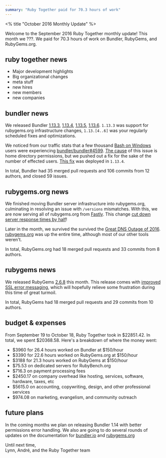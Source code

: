 ```yaml
---
summary: "Ruby Together paid for 70.3 hours of work"
---
```


<% title "October 2016 Monthly Update" %>

Welcome to the September 2016 Ruby Together monthly update! This month we ???. We paid for 70.3 hours of work on Bundler, RubyGems, and RubyGems.org.

## ruby together news

* Major development highlights
* Big organizational changes
* meta stuff
* new hires
* new members
* new companies

## bundler news

We released Bundler [1.13.3](https://github.com/bundler/bundler/blob/master/CHANGELOG.md#1133-2016-10-10), [1.13.4](https://github.com/bundler/bundler/blob/master/CHANGELOG.md#1134-2016-10-11), [1.13.5](https://github.com/bundler/bundler/blob/master/CHANGELOG.md#1135-2016-10-15), [1.13.6](https://github.com/bundler/bundler/blob/master/CHANGELOG.md#1136-2016-10-22). `1.13.3` was support for rubygems.org infrastructure changes, `1.13.[4..6]` was your regularly scheduled fixes and optimizations.

We noticed from our traffic stats that a few thousand [Bash on Windows](https://msdn.microsoft.com/en-us/commandline/wsl/about) users were experiencing [bundler/bundler#4599](https://github.com/bundler/bundler/issues/4599). [The cause](https://github.com/Microsoft/BashOnWindows/issues/352) of this issue is home directory permissions, but we pushed out a fix for the sake of the number of effected users. [This fix](https://github.com/bundler/bundler/pull/5043) was deployed in `1.13.4`.

In total, Bundler had 35 merged pull requests and 106 commits from 12 authors, and closed 59 issues.

## rubygems.org news

We finished moving Bundler server infrastructure into rubygems.org, culminating in resolving an issue with `/versions` mismatches. With this, we are now serving all of rubygems.org from [Fastly](https://www.fastly.com/). This change [cut down server response times by half](https://twitter.com/dwradcliffe/status/786280193107202048)!

Later in the month, we survived the survived the [Great DNS Outage of 2016](http://motherboard.vice.com/read/blame-the-internet-of-things-for-destroying-the-internet-today). [rubygems.org](https://rubygems.org/) was up the entire time, although most of our other tools weren't.

In total, RubyGems.org had 18 merged pull requests and 33 commits from 8 authors.

## rubygems news

We released RubyGems [2.6.8](https://github.com/rubygems/rubygems/commit/9fb8880976f5ab998912898b091d88aa10eb1d4a) this month. This release comes with [improved SSL error messaging](https://github.com/rubygems/rubygems/pull/1751), which will hopefully relieve some frustration during this time of great turmoil.

In total, RubyGems had 18 merged pull requests and 29 commits from 10 authors.

## budget & expenses

From September 19 to October 18, Ruby Together took in $22851.42. In total, we spent $20368.58. Here's a breakdown of where the money went:

* $3960 for 26.4 hours worked on Bundler at $150/hour
* $3390 for 22.6 hours worked on RubyGems.org at $150/hour
* $3188 for 21.3 hours worked on RubyGems at $150/hour
* $75.53 on dedicated servers for RubyBench.org
* $716.3 on payment processing fees
* $2450.17 on company overhead like hosting, services, software, hardware, taxes, etc
* $5615.0 on accounting, copywriting, design, and other professional services
* $974.08 on marketing, evangelism, and community outreach

## future plans

In the coming months we plan on releasing Bundler 1.14 with better permissions error handling. We also are going to do several rounds of updates on the documentation for [bundler.io](https://bundler.io) and [rubygems.org](https://rubygems.org)

Until next time,<br>
Lynn, André, and the Ruby Together team
